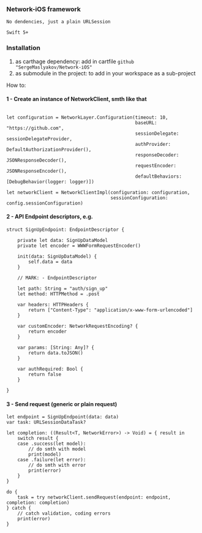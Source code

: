 ### Network-iOS framework

`No dendencies, just a plain URLSession`

`Swift 5+`


### Installation

1) as carthage dependency: add in cartfile `github "SergeMaslyakov/Network-iOS"`
2) as submodule in the project: to add in your workspace as a sub-project


How to:

#### 1 - Create an instance of NetworkClient, smth like that

```

let configuration = NetworkLayer.Configuration(timeout: 10,
                                               baseURL: "https://github.com",
                                               sessionDelegate: sessionDelegateProvider,
                                               authProvider: DefaultAuthorizationProvider(),
                                               responseDecoder: JSONResponseDecoder(),
                                               requestEncoder: JSONResponseEncoder(),
                                               defaultBehaviors: [DebugBehavior(logger: logger)])

let networkClient = NetworkClientImpl(configuration: configuration, 
                                      sessionConfiguration: config.sessionConfiguration)
``` 

#### 2 - API Endpoint descriptors, e.g.

```
struct SignUpEndpoint: EndpointDescriptor {

    private let data: SignUpDataModel
    private let encoder = WWWFormRequestEncoder()

    init(data: SignUpDataModel) {
        self.data = data
    }

    // MARK: - EndpointDescriptor

    let path: String = "auth/sign_up"
    let method: HTTPMethod = .post

    var headers: HTTPHeaders {
        return ["Content-Type": "application/x-www-form-urlencoded"]
    }

    var customEncoder: NetworkRequestEncoding? {
        return encoder
    }

    var params: [String: Any]? {
        return data.toJSON()
    }

    var authRequired: Bool {
        return false
    }

}

```

#### 3 - Send request (generic or plain request)

```
let endpoint = SignUpEndpoint(data: data)
var task: URLSessionDataTask?

let completion: ((Result<T, NetworkError>) -> Void) = { result in
    switch result {
    case .success(let model):
        // do smth with model
        print(model)
    case .failure(let error):
        // do smth with error
        print(error)
    }
}

do {
    task = try networkClient.sendRequest(endpoint: endpoint, completion: completion)
} catch {
    // catch validation, coding errors
    print(error)
}
```
